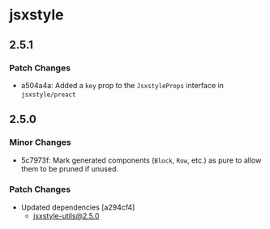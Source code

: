 # jsxstyle

## 2.5.1

### Patch Changes

- a504a4a: Added a `key` prop to the `JsxstyleProps` interface in `jsxstyle/preact`

## 2.5.0

### Minor Changes

- 5c7973f: Mark generated components (`Block`, `Row`, etc.) as pure to allow them to be pruned if unused.

### Patch Changes

- Updated dependencies [a294cf4]
  - jsxstyle-utils@2.5.0
